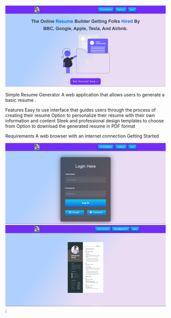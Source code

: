 

![Demo image](public/img/demo.png)


Simple Resume Generator
A web application that allows users to generate a basic resume .

Features
Easy to use interface that guides users through the process of creating their resume
Option to personalize their resume with their own information and content
Sleek and professional design templates to choose from
Option to download the generated resume in PDF format


Requirements
A web browser with an internet connection
Getting Started


![Demo image](public/img/login.png)
![Demo image](public/img/resume.png);